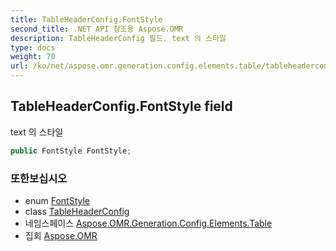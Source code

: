 ```yaml
---
title: TableHeaderConfig.FontStyle
second_title: .NET API 참조용 Aspose.OMR
description: TableHeaderConfig 필드. text 의 스타일
type: docs
weight: 70
url: /ko/net/aspose.omr.generation.config.elements.table/tableheaderconfig/fontstyle/
---
```

## TableHeaderConfig.FontStyle field

text 의 스타일

```csharp
public FontStyle FontStyle;
```

### 또한보십시오

* enum [FontStyle](../../../aspose.omr.generation/fontstyle/)
* class [TableHeaderConfig](../)
* 네임스페이스 [Aspose.OMR.Generation.Config.Elements.Table](../../tableheaderconfig/)
* 집회 [Aspose.OMR](../../../)


